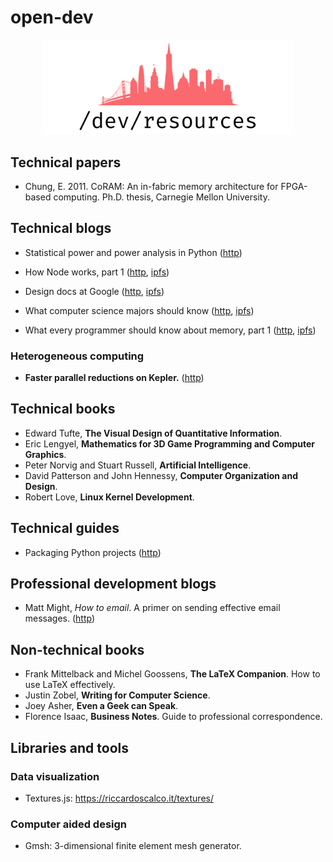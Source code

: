 # open-dev

<p align="center">
  <img width="400px" alt="open-dev-logo" src="./assets/logo.png" />
</p>

## Technical papers
* Chung, E. 2011. CoRAM: An in-fabric memory architecture for FPGA-based computing. Ph.D. thesis, Carnegie Mellon University.

## Technical blogs
* Statistical power and power analysis in Python ([http](https://machinelearningmastery.com/statistical-power-and-power-analysis-in-python/))
* How Node works, part 1 ([http](https://medium.com/@igor.atakhanov/how-node-actually-works-part-1-the-operating-system-497fd0de8167), [ipfs](https://ipfs.io/ipfs/QmSQWYfmj1mkjvpfSLCgnbYBTDYx2bH8XaaNYmzSwhB2SA))
* Design docs at Google ([http](https://www.industrialempathy.com/posts/design-docs-at-google/), [ipfs](https://ipfs.io/ipfs/QmRWkVEp2oDhGbDnpJWD3C6sA31nPSacerw8Yei1mV2jEd))
* What computer science majors should know ([http](http://matt.might.net/articles/what-cs-majors-should-know/), [ipfs](https://ipfs.io/ipfs/QmTc3C48WDTJXPJSQ6RNKHyXK93apj8SymYNj86bcu7FwX))

* What every programmer should know about memory, part 1 ([http](https://lwn.net/Articles/250967/), [ipfs](https://ipfs.io/ipfs/QmNomYepjoBVk3S1sMRsbVZB3c4E2nct2QRPDq6BPsTh8H))

### Heterogeneous computing
* **Faster parallel reductions on Kepler.** ([http](https://developer.nvidia.com/blog/faster-parallel-reductions-kepler/))

## Technical books
* Edward Tufte, **The Visual Design of Quantitative Information**.
* Eric Lengyel, **Mathematics for 3D Game Programming and Computer Graphics**.
* Peter Norvig and Stuart Russell, **Artificial Intelligence**.
* David Patterson and John Hennessy, **Computer Organization and Design**.
* Robert Love, **Linux Kernel Development**.

## Technical guides
* Packaging Python projects ([http](https://packaging.python.org/tutorials/packaging-projects/))

## Professional development blogs
* Matt Might, _How to email_. A primer on sending effective email messages. ([http](http://matt.might.net/articles/how-to-email/))

## Non-technical books
* Frank Mittelback and Michel Goossens, **The LaTeX Companion**. How to use LaTeX effectively.
* Justin Zobel, **Writing for Computer Science**.
* Joey Asher, **Even a Geek can Speak**.
* Florence Isaac, **Business Notes**. Guide to professional correspondence.

## Libraries and tools

### Data visualization
* Textures.js: https://riccardoscalco.it/textures/

### Computer aided design
* Gmsh: 3-dimensional finite element mesh generator.
